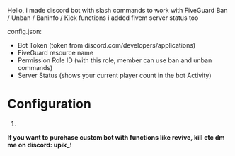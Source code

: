 Hello, i made discord bot with slash commands to work with FiveGuard Ban / Unban / Baninfo / Kick functions
i added fivem server status too

config.json:

- Bot Token (token from discord.com/developers/applications)
- FiveGuard resource name
- Permission Role ID (with this role, member can use ban and unban commands)
- Server Status (shows your current player count in the bot Activity)

# Configuration
1. 

<b>If you want to purchase custom bot with functions like revive, kill etc dm me on discord: upik_</b>!
